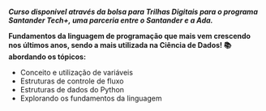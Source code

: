 ***Curso disponivel através da bolsa para Trilhas Digitais para o programa Santander Tech+, uma parceria entre o Santander e a Ada.***

**Fundamentos da linguagem de programação que mais vem crescendo nos últimos anos, sendo a mais utilizada na Ciência de Dados!  📚 abordando os tópicos:**

<ul> 
<li> Conceito e utilização de variáveis </li>
<li> Estruturas de controle de fluxo </li>
<li> Estruturas de dados do Python </li>
<li> Explorando os fundamentos da linguagem </li>
</ul>
